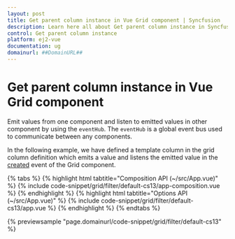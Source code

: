 ```yaml
---
layout: post
title: Get parent column instance in Vue Grid component | Syncfusion
description: Learn here all about Get parent column instance in Syncfusion Vue Grid component of Syncfusion Essential JS 2 and more.
control: Get parent column instance 
platform: ej2-vue
documentation: ug
domainurl: ##DomainURL##
---
```


# Get parent column instance in Vue Grid component

Emit values from one component and listen to emitted values in other component by using the `eventHub`. The `eventHub` is a global event bus used to communicate between any components.

In the following example, we have defined a template column in the grid column definition which emits a value and listens the emitted value in the [created](https://ej2.syncfusion.com/vue/documentation/api/grid/#created) event of the Grid component.

{% tabs %}
{% highlight html tabtitle="Composition API (~/src/App.vue)" %}
{% include code-snippet/grid/filter/default-cs13/app-composition.vue %}
{% endhighlight %}
{% highlight html tabtitle="Options API (~/src/App.vue)" %}
{% include code-snippet/grid/filter/default-cs13/app.vue %}
{% endhighlight %}
{% endtabs %}
        
{% previewsample "page.domainurl/code-snippet/grid/filter/default-cs13" %}